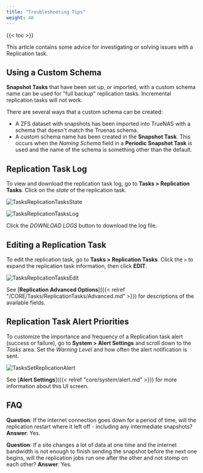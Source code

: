 ```yaml
---
title: "Troubleshooting Tips"
weight: 40
---
```


{{< toc >}}

This article contains some advice for investigating or solving issues with a Replication task.

## Using a Custom Schema

**Snapshot Tasks** that have been set up, or imported, with a custom schema name can be used for "full backup" replication tasks. Incremental replication tasks will not work.

There are several ways that a custom schema can be created:
* A ZFS dataset with snapshots has been imported into TrueNAS with a schema that doesn't match the Truenas schema.
* A custom schema name has been created in the **Snapshot Task**. This occurs when the *Naming Schema* field in a **Periodic Snapshot Task** is used and the name of the schema is something other than the default.

## Replication Task Log

To view and download the replication task log, go to **Tasks > Replication Tasks**.
Click on the *state* of the replication task.

![TasksReplicationTasksState](/images/CORE/12.0/RepTaskErrorCORE.png "Replication Task State")

![TasksReplicationTasksLog](/images/CORE/12.0/RepTaskLogDownloadCORE.png "Replication Task Log")

Click the *DOWNLOAD LOGS* button to download the log file.

## Editing a Replication Task

To edit the replication task, go to **Tasks > Replication Tasks**.
Click the `>` to expand the replication task information, then click **EDIT**.

![TasksReplicationTasksEdit](/images/CORE/12.0/RepEditTaskCORE.png "Replication Task Edit")

See [**Replication Advanced Options**]({{< relref "/CORE/Tasks/ReplicationTasks/Advanced.md" >}}) for descriptions of the available fields.

## Replication Task Alert Priorities

To customize the importance and frequency of a Replication task alert (success or failure), go to **System > Alert Settings** and scroll down to the *Tasks* area.
Set the *Warning Level* and how often the alert notification is sent.

![TasksSetReplicationAlert](/images/CORE/12.0/AlertTaskReplication.png "Set Replication Alert")

See [**Alert Settings**]({{< relref "core/system/alert.md" >}}) for more information about this UI screen.

## FAQ

**Question**: If the internet connection goes down for a period of time, will the replication restart where it left off - including any intermediate snapshots?
**Answer**: Yes.

**Question**: If a site changes a lot of data at one time and the internet bandwidth is not enough to finish sending the snapshot before the next one begins, will the replication jobs run one after the other and not stomp on each other?
**Answer**: Yes.
